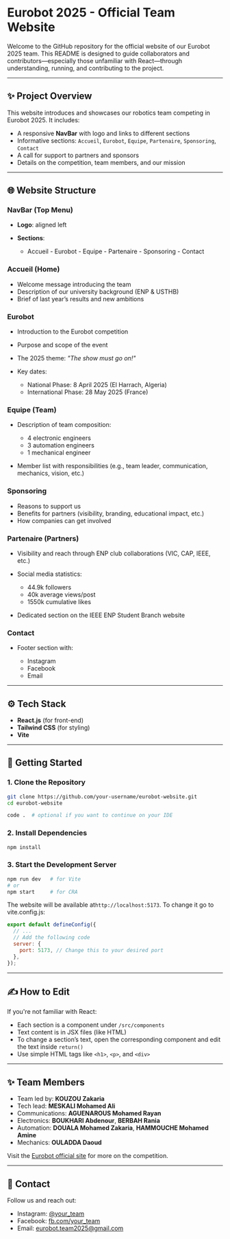 # Eurobot 2025 - Official Team Website

Welcome to the GitHub repository for the official website of our Eurobot 2025 team. This README is designed to guide collaborators and contributors—especially those unfamiliar with React—through understanding, running, and contributing to the project.

---

## ✨ Project Overview

This website introduces and showcases our robotics team competing in Eurobot 2025. It includes:

- A responsive **NavBar** with logo and links to different sections
- Informative sections: `Accueil`, `Eurobot`, `Equipe`, `Partenaire`, `Sponsoring`, `Contact`
- A call for support to partners and sponsors
- Details on the competition, team members, and our mission

---

## 🌐 Website Structure

### NavBar (Top Menu)

- **Logo**: aligned left
- **Sections**:

  - Accueil - Eurobot - Equipe - Partenaire - Sponsoring - Contact

### Accueil (Home)

- Welcome message introducing the team
- Description of our university background (ENP & USTHB)
- Brief of last year’s results and new ambitions

### Eurobot

- Introduction to the Eurobot competition
- Purpose and scope of the event
- The 2025 theme: _"The show must go on!"_
- Key dates:

  - National Phase: 8 April 2025 (El Harrach, Algeria)
  - International Phase: 28 May 2025 (France)

### Equipe (Team)

- Description of team composition:

  - 4 electronic engineers
  - 3 automation engineers
  - 1 mechanical engineer

- Member list with responsibilities (e.g., team leader, communication, mechanics, vision, etc.)

### Sponsoring

- Reasons to support us
- Benefits for partners (visibility, branding, educational impact, etc.)
- How companies can get involved

### Partenaire (Partners)

- Visibility and reach through ENP club collaborations (VIC, CAP, IEEE, etc.)
- Social media statistics:

  - 44.9k followers
  - 40k average views/post
  - 1550k cumulative likes

- Dedicated section on the IEEE ENP Student Branch website

### Contact

- Footer section with:

  - Instagram
  - Facebook
  - Email

---

## ⚙️ Tech Stack

- **React.js** (for front-end)
- **Tailwind CSS** (for styling)
- **Vite**

---

## 🚀 Getting Started

### 1. Clone the Repository

```bash
git clone https://github.com/your-username/eurobot-website.git
cd eurobot-website
```

```bash
code .  # optional if you want to continue on your IDE
```

### 2. Install Dependencies

```bash
npm install
```

### 3. Start the Development Server

```bash
npm run dev   # for Vite
# or
npm start     # for CRA
```

The website will be available at`http://localhost:5173`.
To change it go to vite.config.js:

```jsx
export default defineConfig({
  // ...
  // Add the following code
  server: {
    port: 5173, // Change this to your desired port
  },
});
```

---

## ✍️ How to Edit

If you're not familiar with React:

- Each section is a component under `/src/components`
- Text content is in JSX files (like HTML)
- To change a section’s text, open the corresponding component and edit the text inside `return()`
- Use simple HTML tags like `<h1>`, `<p>`, and `<div>`

---

## ✨ Team Members

- Team led by: **KOUZOU Zakaria**
- Tech lead: **MESKALI Mohamed Ali**
- Communications: **AGUENAROUS Mohamed Rayan**
- Electronics: **BOUKHARI Abdenour**, **BERBAH Rania**
- Automation: **DOUALA Mohamed Zakaria**, **HAMMOUCHE Mohamed Amine**
- Mechanics: **OULADDA Daoud**

Visit the [Eurobot official site](https://www.eurobot.org/) for more on the competition.

---

## 📢 Contact

Follow us and reach out:

- Instagram: [@your_team](https://instagram.com/your_team)
- Facebook: [fb.com/your_team](https://facebook.com/your_team)
- Email: [eurobot.team2025@gmail.com](mailto:eurobot.team2025@gmail.com)
